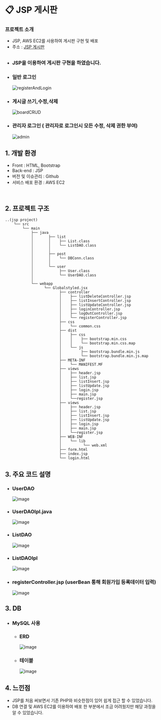 # 📋 JSP 게시판

### 프로젝트 소개

- JSP, AWS EC2를 사용하여 게시판 구현 및 배포
- 주소 : [JSP 게시판](http://3.35.59.230:8080/index.jsp)
        

## 
   - ### JSP을 이용하여 게시판 구현을 하였습니다.
   - ### 일반 로그인
     ![registerAndLogin](https://github.com/oidolee/jsp_board2/assets/85022962/b2039528-bf04-48f7-9488-7749fb123158)

   - ### 게시글 쓰기,수정,삭제
     ![boardCRUD](https://github.com/oidolee/jsp_board2/assets/85022962/5c64794c-7998-4deb-a965-f78d1cc71f11)


   - ### 관리자 로그인 ( 관리자로 로그인시 모든 수정, 삭제 권한 부여)
     ![admin](https://github.com/oidolee/jsp_board2/assets/85022962/055c2479-c7c1-4fda-9a96-d4a860fc5ce8)


## 1. 개발 환경

- Front : HTML, Bootstrap
- Back-end : JSP
- 버전 및 이슈관리 : Github
- 서비스 배포 환경 : AWS EC2
<br>


## 2. 프로젝트 구조

```
..(jsp project)
    └── src
        └── main
            ├── java
            │       ├── list
            │       │    ├── List.class
            │       │    └── ListDAO.class    
            │       │ 
            │       ├── post
            │       │    └── DBConn.class
            │       │ 
            │       └── user
            │            ├── User.class
            │            └── UserDAO.class
            │
            └── webapp
                  └── Globalstyled.jsx
                         ├── controller
                         │    ├── listDeleteController.jsp
                         │    ├── listInsertController.jsp
                         │    ├── listUpdateController.jsp
                         │    ├── loginController.jsp
                         │    ├── logOutController.jsp
                         │    └── registerController.jsp
                         ├── css
                         │    └── common.css
                         ├── dist
                         │    ├── css
                         │    │    ├── bootstrap.min.css
                         │    │    └── bootstrap.min.css.map
                         │    └── js
                         │         ├── bootstrap.bundle.min.js
                         │         └── bootstrap.bundle.min.js.map
                         ├── META-INF
                         │    └── MANIFEST.MF
                         ├── views
                         │    ├── header.jsp
                         │    ├── list.jsp
                         │    ├── listInsert.jsp
                         │    ├── listUpdate.jsp
                         │    ├── login.jsp
                         │    ├── main.jsp
                         │    └──register.jsp         
                         ├── views
                         │    ├── header.jsp
                         │    ├── list.jsp
                         │    ├── listInsert.jsp
                         │    ├── listUpdate.jsp
                         │    ├── login.jsp
                         │    ├── main.jsp
                         │    └──register.jsp     
                         ├── WEB-INF
                         │    └── lib
                         │          └── web.xml
                         ├── form.html
                         ├── index.jsp
                         └── login.html

```

## 3. 주요 코드 설명

   - ### UserDAO
      ![image](https://github.com/oidolee/jsp_board/assets/85022962/0995f43f-cbac-4081-878f-5363c1c000d5)
     <br> 
   - ### UserDAOIpl.java
     ![image](https://github.com/oidolee/jsp_board/assets/85022962/7b89ba1c-6d16-4dfe-97d3-9702cc657d2f)

   - ### ListDAO
     ![image](https://github.com/oidolee/jsp_board/assets/85022962/88978738-dbbc-46ce-87c4-eca44f5ca81e)

   - ### ListDAOIpl
     ![image](https://github.com/oidolee/jsp_board/assets/85022962/9b9e67a1-a425-4122-b9ef-33ed7122901b)

     
   - ### registerController.jsp (userBean 통해 회원가입 등록데이터 입력)
      ![image](https://github.com/oidolee/jsp_board/assets/85022962/697ea560-d4fb-4960-b28b-1f54e3f8fde3)



## 3. DB
   - ### MySQL 사용
      - ### ERD
        ![image](https://github.com/oidolee/jsp_board/assets/85022962/5db1ed8d-4fd5-45f9-9c1d-5bafdb71d625)

      - ### 테이블
        ![image](https://github.com/oidolee/jsp_board/assets/85022962/90ca9d52-9191-4e0d-9048-d57b0b781dd2)


## 4. 느낀점
   - JSP를 처음 써보면서 기존 PHP와 비슷한점이 있어 쉽게 접근 할 수 있었습니다.
   - DB 연결 및 AWS EC2를 이용하여 배포 한 부분에서 조금 어려웠지만 해당 과정을 알 수 있었습니다.


